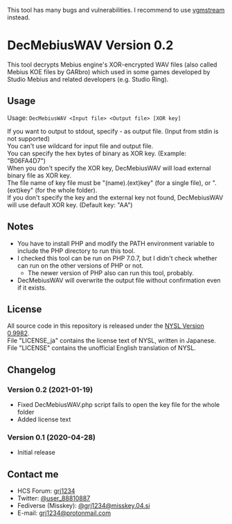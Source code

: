 This tool has many bugs and vulnerabilities. I recommend to use [vgmstream](https://vgmstream.org/) instead.

# DecMebiusWAV Version 0.2

This tool decrypts Mebius engine's XOR-encrypted WAV files (also called Mebius KOE files by GARbro) which used in some games developed by Studio Mebius and related developers (e.g. Studio Ring).  

## Usage
Usage: `DecMebiusWAV <Input file> <Output file> [XOR key]`  
  
If you want to output to stdout, specify - as output file. (Input from stdin is not supported)  
You can't use wildcard for input file and output file.  
You can specify the hex bytes of binary as XOR key. (Example: "B06FA4D7")  
When you don't specify the XOR key, DecMebiusWAV will load external binary file as XOR key.  
The file name of key file must be "(name).(ext)key" (for a single file), or ".(ext)key" (for the whole folder).  
If you don't specify the key and the external key not found, DecMebiusWAV will use default XOR key. (Default key: "AA")  

## Notes
- You have to install PHP and modify the PATH environment variable to include the PHP directory to run this tool.
- I checked this tool can be run on PHP 7.0.7, but I didn't check whether can run on the other versions of PHP or not.
	- The newer version of PHP also can run this tool, probably.
- DecMebiusWAV will overwrite the output file without confirmation even if it exists.

## License
All source code in this repository is released under the [NYSL Version 0.9982](http://www.kmonos.net/nysl/).  
File "LICENSE_ja" contains the license text of NYSL, written in Japanese. File "LICENSE" contains the unofficial English translation of NYSL.

## Changelog
### Version 0.2 (2021-01-19)
- Fixed DecMebiusWAV.php script fails to open the key file for the whole folder
- Added license text

### Version 0.1 (2020-04-28)
- Initial release

## Contact me
- HCS Forum: [grj1234](https://hcs64.com/mboard/forum.php?userinfo=3202)
- Twitter: [@user_88810887](https://twitter.com/user_88810887)
- Fediverse (Misskey): [@grj1234@misskey.04.si](https://misskey.04.si/@grj1234)
- E-mail: grj1234@protonmail.com
